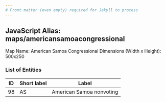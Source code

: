 ```yaml
---
# Front matter (even empty) required for Jekyll to process
---
```


## JavaScript Alias: maps/americansamoacongressional

Map Name: American Samoa Congressional
Dimensions (Width x Height): 500x250

### List of Entities

| ID  | Short label | Label                    |
| --- | ----------- | ------------------------ |
| 98  | AS          | American Samoa nonvoting |
